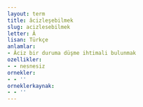 ```yaml
---
layout: term
title: âcizleşebilmek
slug: acizlesebilmek
letter: Â
lisan: Türkçe
anlamlar:
- Âciz bir duruma düşme ihtimali bulunmak
ozellikler:
- - nesnesiz
ornekler:
- - ''
orneklerkaynak:
- - ''
---
```


